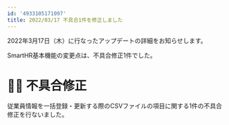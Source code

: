 ```yaml
---
id: '4933105171097'
title: 2022/03/17 不具合1件を修正しました
---
```

2022年3月17日（木）に行なったアップデートの詳細をお知らせします。

SmartHR基本機能の変更点は、不具合修正1件でした。

# 👨‍⚕️ 不具合修正

従業員情報を一括登録・更新する際のCSVファイルの項目に関する1件の不具合修正を行ないました。
